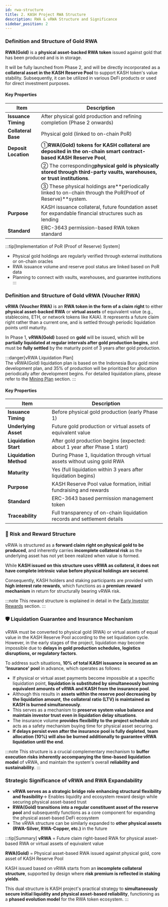```yaml
---
id: rwa-structure
title: 2. KASH Project RWA Structure
description: RWA & vRWA Structure and Significance
sidebar_position: 2
---
```


### Definition and Structure of Gold RWA

**RWA(Gold)** is a **physical asset-backed RWA token** issued against gold that has been produced and is in storage.

It will be fully launched from Phase 2, and will be directly incorporated as a **collateral asset in the KASH Reserve Pool** to support KASH token's value stability. Subsequently, it can be utilized in various DeFi products or used for direct investment purposes.

#### Key Properties

| **Item** | **Description** |
| --- | --- |
| **Issuance Timing** | After physical gold production and refining completion (Phase 2 onwards) |
| **Collateral Base** | Physical gold (linked to on-chain PoR) |
| **Deposit Location** | ①**RWA(Gold) tokens for KASH collateral are deposited in the on-chain smart contract-based KASH Reserve Pool**, |
|  | ② The corresponding**physical gold is physically stored through third-party vaults, warehouses, or trust institutions**. |
|  | ③ These physical holdings are**periodically linked to on-chain through the PoR(Proof of Reserve)**system. |
| **Purpose** | KASH issuance collateral, future foundation asset for expandable financial structures such as lending |
| **Standard** | ERC-3643 permission-based RWA token standard |

:::tip[Implementation of PoR (Proof of Reserve) System]
- Physical gold holdings are regularly verified through external institutions or on-chain oracles
- RWA issuance volume and reserve pool status are linked based on PoR data
- Planning to connect with vaults, warehouses, and guarantee institutions
:::

### Definition and Structure of Gold vRWA (Voucher RWA)

**vRWA (Voucher RWA)** is an **RWA token in the form of a claim right** to either **physical asset-backed RWA** or **virtual assets** of equivalent value (e.g., stablecoins, ETH, or network tokens like KAIA). It represents a future claim right rather than a current one, and is settled through periodic liquidation points until maturity.

In Phase 1, **vRWA(Gold)** based on **gold** will be issued, which will be **partially liquidated at regular intervals after gold production begins**, and must be **fully settled** by the maturity point of 3 years after gold production.

:::danger[vRWA Liquidation Plan]    
The vRWA(Gold) liquidation plan is based on the Indonesia Buru gold mine development plan, and 35% of production will be prioritized for allocation periodically after development begins.
For detailed liquidation plans, please refer to the [Mining Plan](../gold_mining/mining-economy.md) section.
:::

#### Key Properties

| **Item** | **Description** |
| --- | --- |
| **Issuance Timing** | Before physical gold production (early Phase 1) |
| **Underlying Asset** | Future gold production or virtual assets of equivalent value |
| **Liquidation Start** | After gold production begins (expected: about 1 year after Phase 1 start) |
| **Liquidation Method** | During Phase 1, liquidation through virtual assets without using gold RWA |
| **Maturity** | Yes (full liquidation within 3 years after liquidation begins) |
| **Purpose** | KASH Reserve Pool value formation, initial fundraising and rewards |
| **Standard** | ERC-3643 based permission management token |
| **Traceability** | Full transparency of on-chain liquidation records and settlement details |

### **📌 Risk and Reward Structure**

vRWA is structured as a **forward claim right on physical gold to be produced**,
and inherently carries **incomplete collateral risk** as the underlying asset has not yet been realized when value is formed.

While **KASH issued on this structure uses vRWA as collateral, it does not have complete intrinsic value before physical holdings are secured**.

Consequently, KASH holders and staking participants are provided with **high interest rate rewards**,
which functions as a **premium reward mechanism** in return for structurally bearing vRWA risk.

:::note
This reward structure is explained in detail in the [Early Investor Rewards](../KASH-mechanism/staking-&-reward.md) section.
:::

### **🛡️ Liquidation Guarantee and Insurance Mechanism**

vRWA must be converted to physical gold (RWA) or virtual assets of equal value in the KASH Reserve Pool according to the set liquidation cycle. However, in the early stages of the project, liquidation may become impossible due to **delays in gold production schedules, logistics disruptions, or regulatory factors**.

To address such situations, **10% of total KASH issuance is secured as an 'Insurance' pool** in advance, which operates as follows:

- If physical or virtual asset payments become impossible at a specific liquidation point,
  **liquidation is substituted by simultaneously burning equivalent amounts of vRWA and KASH from the insurance pool**.
- Although this results in **assets within the reserve pool decreasing by the liquidation amount**,
  **the collateral ratio (LTV) is maintained as KASH is burned simultaneously**.
- This serves as a mechanism to **preserve system value balance and maintain investor trust even in liquidation delay situations**.
- The insurance volume **provides flexibility to the project schedule** and acts as a safety mechanism buying time for physical asset securing.
- **If delays persist even after the insurance pool is fully depleted**,
  **team allocation (10%) will also be burned additionally to guarantee vRWA liquidation until the end**.

:::note
This structure is a crucial complementary mechanism to **buffer execution risks inherently accompanying the time-based liquidation model** of vRWA,
and maintain the system's overall **reliability and sustainability**.
:::

### Strategic Significance of vRWA and RWA Expandability

- **vRWA serves as a strategic bridge role enhancing structural flexibility and feasibility**→ Enables liquidity and ecosystem reward design while securing physical asset-based trust
- **RWA(Gold) transitions into a regular constituent asset of the reserve pool** and subsequently functions as a core component for expanding the physical asset-based DeFi ecosystem
- The vRWA structure can be similarly expanded to **other physical assets (RWA-Silver, RWA-Copper, etc.)** in the future

:::tip[Summary]
**vRWA** = Future claim right-based RWA for physical asset-based RWA or virtual assets of equivalent value

**RWA(Gold)** = Physical asset-based RWA issued against physical gold, core asset of KASH Reserve Pool

KASH issued based on vRWA starts from an **incomplete collateral structure**, supported by design where **risk premium is reflected in staking yields**.

This dual structure is KASH project's practical strategy to **simultaneously secure initial liquidity and physical asset-based reliability**,
functioning as a **phased evolution model** for the RWA token ecosystem.
:::

<!-- ---
id: rwa-structure
title: 2. KASH 프로젝트 RWA 구조
description: RWA & vRWA 구조 및 의의
sidebar_position: 2
---

### Gold RWA의 정의 및 구조

**RWA(Gold)** 는 실제로 생산되어 보관 중인 금을 담보로 발행되는 **현물 기반 RWA 토큰**입니다.

2기부터 본격적으로 발행되며, **KASH 리저브풀의 담보 자산**으로 직접 편입되어 KASH 토큰의 가치 안정성을 뒷받침합니다. 그 이후에는 다양한 디파이 상품에 활용되거나 직접적인 투자용도로 사용될 수 있습니다.

#### **주요 속성**

| **항목** | **설명** |
| --- | --- |
| **발행 시점** | 실물 금 생산 및 정제 완료 후 (2기 이후) |
| **담보 기반** | 실물 금 (온체인 PoR 연계) |
| **예치 위치** | ① KASH 담보용 **RWA(Gold) 토큰은 온체인 스마트컨트랙트 기반의 KASH 리저브풀에 예치**되며, |
|  | ② 그에 대응하는 **실물 금은 제3자 금고, 창고, 또는 신탁기관을 통해 물리적으로 보관**됩니다. |
|  | ③ 이 실물 보유 내역은 **PoR(Proof of Reserve)** 시스템을 통해 주기적으로 온체인에 연동됩니다. |
| **용도** | KASH 발행 담보, 추후 대출 등 확장형 금융 구조 기반 자산 |
| **규격** | ERC-3643 권한 기반 RWA 토큰 표준 |

:::tip[PoR (Proof of Reserve) 체계 적용]    
- 실물 금 보유량은 외부 기관 또는 온체인 오라클을 통해 정기적으로 검증  
- PoR 데이터를 바탕으로 RWA 발행량과 리저브풀 상태를 연동  
- 금고·창고·보증기관 연계 예정
:::

### Gold vRWA (Voucher RWA) 정의 및 구조

**vRWA (Voucher RWA)** 는 **실물 기반 RWA** 또는 그에 상응하는 가치의 **가상자산**(예: 스테이블코인, ETH 혹은 KAIA 같은 네트워크토큰)에 대한 **청구권 형태의 RWA 토큰**입니다. 현재가 아닌 미래 시점 청구권이며 만기까지 주기적 청산 시점에 정산이 실행되어 치환됩니다.

1기에서는 **금**을 기초로 하는 **vRWA(Gold)** 가 발행되며, **금 생산이 시작된 이후 일정 주기로 분할 청산**되고, 금 생산 이후 3년 만기 시점까지 **전량 정산**되어야 합니다.

:::danger[vRWA 청산 계획]    
vRWA(Gold) 청산 계획은 인도네시아 부루 금광 개발 계획에 의하며 개발 시작 후 주기적으로 생산량의 35%를 우선적으로 할당하도록 계약됩니다.
구체적인 청산 계획은 [채광 계획](../gold_mining/mining-economy.md) 섹션을 참고하세요.
:::

#### **주요 속성**

| **항목** | **설명** |
| --- | --- |
| **발행 시점** | 실물 금 생산 이전 (1기 초반) |
| **기초 자산** | 향후 생산될 금 또는 동일가치의 가상자산 |
| **청산 개시** | 금 생산 개시 시점 이후 (예상: 1기 개시 후 약 1년 시점) |
| **청산 방식** | 1기 동안은 금 RWA를 사용하지 않고, 가상자산으로 청산 |
| **만기** | 존재 (청산 후 3년까지 전량 청산) |
| **용도** | KASH 리저브풀 가치 형성, 초기 자금 조달 및 보상 |
| **규격** | ERC-3643 기반 권한관리형 토큰 |
| **추적성** | 온체인 청산 기록 및 정산 내역 전부 투명화 |

### **📌 리스크와 보상 구조**

vRWA는 생산될 실물 금에 대한 **선도적 청구권을 현재화한 구조**로,
기초 자산이 아직 실현되지 않은 상태에서 가치가 형성되는 특성상 **불완전 담보 리스크**를 내포하고 있습니다.

이러한 구조 위에서 발행되는 **KASH는 vRWA를 담보로 하지만, 실물 보유 이전에는 완전한 내재 가치를 갖지 않습니다**.

이에 따라 KASH 보유자 및 스테이킹 참여자에게는 **높은 이자율의 보상이 제공되며**,
이는 구조적으로 vRWA의 리스크를 감수하는 대가로서 작동하는 **프리미엄 보상 메커니즘**입니다.

:::note
해당 보상 구조는 [초기 투자자 보상](../KASH-mechanism/staking-&-reward.md) 섹션에서 상세히 설명됩니다.
:::

### **🛡️ 청산 보증 및 보험(Insurance) 메커니즘**

vRWA는 정해진 청산 주기에 따라 일정량이 KASH 리저브풀에서 실물 금(RWA) 또는
동등한 가치의 가산자산으로 전환되어야 합니다. 그러나 프로젝트 초기에는 **금 생산 일정의 지연, 물류 차질, 제도적 요인 등으로** 청산이 불가한 상황이 발생할 수 있습니다.

이러한 상황에 대응하기 위해 전체 KASH 발행량의 **10%는 ‘보험(Insurance)’ 풀로 사전 확보**되며, 다음과 같이 작동합니다:

- 특정 청산 시점에 실물 또는 가상자산 지급이 불가능할 경우,
    **보험 풀에서 해당 청산 분량만큼의 vRWA와 KASH를 동시에 소각함으로써 청산을 대체**합니다.

- 이로 인해 **리저브풀 내 자산은 청산량만큼 감소하지만**,
    **KASH가 동시에 소각되기 때문에 담보비율(LTV)은 유지**됩니다.

- 이는 **청산 지연 상황에서도 시스템의 가치 균형을 보전하고, 투자자 신뢰를 유지**하는 장치입니다.

- 보험 물량은 **프로젝트 일정에 유연성을 부여하며**, 실물 확보를 위한 시간을 벌어주는 안전장치 역할을 합니다.

- **보험 풀이 전부 소진된 상태에서도 일정 지연이 지속될 경우**,
    **팀 할당 물량(10%)도 추가로 소각하여 vRWA 청산을 끝까지 보장**하는 메커니즘이 적용됩니다.
    
:::note
이 구조는 vRWA의 **시간 기반 청산 모델에 필연적으로 수반되는 실행 리스크를 완충**하고,
시스템 전체의 **신뢰성과 지속 가능성**을 유지하기 위한 핵심적 보완 장치입니다.
:::

### vRWA의 전략적 의의 및 RWA의 확장성

- **vRWA는 구조적 유연성과 실행 가능성을 높이는 전략적 가교 역할**
    
    → 실물 기반의 신뢰를 확보하는 동안 유동성 및 생태계 보상을 설계 가능
    
- **RWA(Gold)는 리저브풀의 정규 구성 자산으로 전환되며**, 이후 실물 자산 기반의 DeFi 생태계 확장의 핵심 구성 요소로 작동
- vRWA 구조는 향후 **다른 실물 자산(RWA-Silver, RWA-Copper 등)** 에도 동일하게 확장 가능

:::tip[요약]
**vRWA** = 실물 기반 RWA 또는 동일가치 가상자산에 대한 미래 청구권 기반 RWA

**RWA(Gold)** = 실물 금을 담보로 발행된 현물 기반 RWA, KASH 리저브풀의 핵심 자산 

vRWA 기반으로 발행되는 KASH는 **불완전 담보 구조**에서 시작하며, 이에 따른 **리스크 프리미엄이 스테이킹 수익률로 반영**되는 설계가 뒷받침됩니다.

이 이중 구조는 KASH 프로젝트가 **초기 유동성과 실물 기반 신뢰성을 동시에 확보**하기 위한 실천적 전략이며,
RWA 토큰 생태계의 **단계별 진화 모델**로서 기능합니다.
::: -->